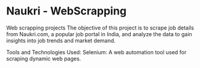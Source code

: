# Naukri - WebScrapping
Web scrapping projects 
The objective of this project is to scrape job 
details from Naukri.com, a popular job portal in 
India, and analyze the data to gain insights into job 
trends and market demand. 

Tools and Technologies Used: Selenium: A web 
automation tool used for scraping dynamic web pages.
